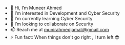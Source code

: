 - 👋 Hi, I’m Muneer Ahmed
- 👀 I’m interested in Development and Cyber Security
- 🌱 I’m currently learning Cyber Security
- 💞️ I’m looking to collaborate on Security
- 📫 Reach me at munirahmedjamali@gmail.com
- ⚡ Fun fact: When things don't go right , I turn left 😎
